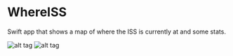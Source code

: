 WhereISS
========

Swift app that shows a map of where the ISS is currently at and some stats.


![alt tag](https://raw.github.com/jmyrose/WhereISS/master/screenshots/map.png)
![alt tag](https://raw.github.com/jmyrose/WhereISS/master/screenshots/stats.png)
